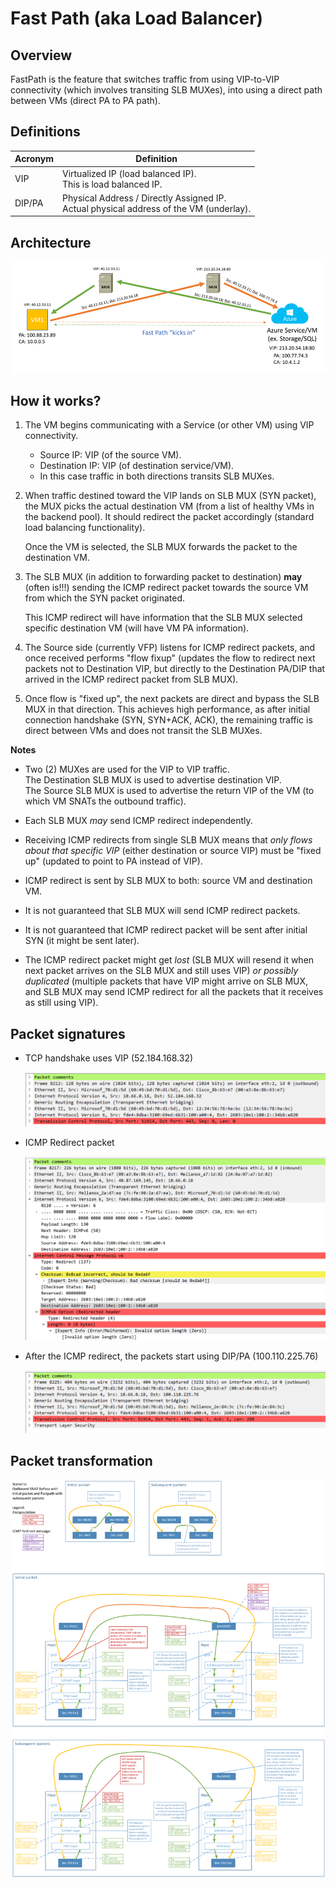 # Fast Path (aka Load  Balancer)

## Overview

FastPath is the feature that switches traffic from using VIP-to-VIP 
connectivity (which involves transiting SLB MUXes), into using a direct
path between VMs (direct PA to PA path).

## Definitions

| Acronym | Definition |
|---------|------------|
| VIP     | Virtualized IP (load balanced IP). <br/> This is load balanced IP. |
| DIP/PA  | Physical Address / Directly Assigned IP. <br/> Actual physical address of the VM (underlay). |


## Architecture

![load-balancer-architecture](../../images/loadbalancer/load-balancer-architecture.png)

## How it works?

1. The VM begins communicating with a Service (or other VM) using VIP connectivity.
    - Source IP: VIP (of the source VM).
    - Destination IP: VIP (of destination service/VM).
    - In this case traffic in both directions transits SLB MUXes.

1. When traffic destined toward the VIP lands on SLB MUX (SYN packet), the MUX picks the actual 
destination VM (from a list of healthy VMs in the backend pool). 
It should redirect the packet accordingly (standard load balancing functionality).

    Once the VM is selected, the SLB MUX forwards the packet to the destination VM.

1. The SLB MUX (in addition to forwarding packet to destination) **may** (often is!!!) 
sending the ICMP redirect packet towards the source VM from which the SYN packet originated.

    This ICMP redirect will have information that the SLB MUX selected specific destination VM (will have VM PA information).

1. The Source side (currently VFP) listens for ICMP redirect packets, and once received 
performs "flow fixup" (updates the flow to redirect next packets not to Destination VIP, 
but directly to the Destination PA/DIP that arrived in the ICMP redirect packet from SLB MUX).

1. Once flow is "fixed up", the next packets are direct and bypass the SLB MUX in that direction. 
This achieves high performance, as after initial connection handshake (SYN, SYN+ACK, ACK), the remaining 
traffic is direct between VMs and does not transit the SLB MUXes.

**Notes**

-   Two (2) MUXes are used for the VIP to VIP traffic.\
    The Destination SLB MUX is used to advertise destination VIP.\
    The Source SLB MUX is used to advertise the return VIP of the VM (to
    which VM SNATs the outbound traffic).

-   Each SLB MUX *may* send ICMP redirect independently.

-   Receiving ICMP redirects from single SLB MUX means that *only flows
    about that specific VIP* (either destination or source VIP) must be
    "fixed up" (updated to point to PA instead of VIP).

-   ICMP redirect is sent by SLB MUX to both: source VM and destination
    VM.

-   It is not guaranteed that SLB MUX will send ICMP redirect packets.

-   It is not guaranteed that ICMP redirect packet will be sent after
    initial SYN (it might be sent later).

-   The ICMP redirect packet might get *lost* (SLB MUX will resend it
    when next packet arrives on the SLB MUX and still uses VIP) *or
    possibly duplicated* (multiple packets that have VIP might arrive on
    SLB MUX, and SLB MUX may send ICMP redirect for all the packets that
    it receives as still using VIP).

## Packet signatures

- TCP handshake uses VIP (52.184.168.32)

    ![TCP-handshake](../../images/loadbalancer/TCP-handshake.png)

- ICMP Redirect packet

    ![ICMP-redirect.png](../../images/loadbalancer/ICMP-redirect.png)

- After the ICMP redirect, the packets start using DIP/PA (100.110.225.76)

    ![after-ICMP-redirect](../../images/loadbalancer/after-ICMP-redirect.png)

## Packet transformation

![packet-transform](../../images/loadbalancer/packet-transform.png)

